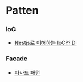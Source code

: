 # Patten

### IoC

- [Nestjs로 이해하는 IoC와 Di](./IoC/Nestjs%EB%A1%9C%20%EC%9D%B4%ED%95%B4%ED%95%98%EB%8A%94%20IoC%EC%99%80%20DI.md)

### Facade

- [파사드 패턴](./Facade/Facade%20Patten.md)
